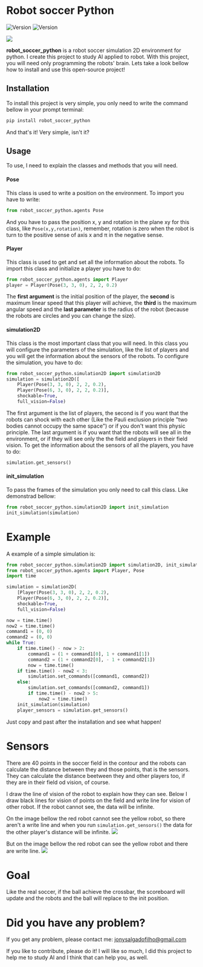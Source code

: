 # Robot soccer Python

![Version](https://img.shields.io/static/v1?label=Version&message=1.0.7&color=7159c1?style=for-the-badge)
![Version](https://img.shields.io/static/v1?label=Dependence&message=pygame&color=red)

![](https://user-images.githubusercontent.com/50979367/125829618-9f371d88-ff18-4107-8a0d-60ede54bb0e6.PNG)

**robot_soccer_python** is a robot soccer simulation 2D environment for python. I create this project to study AI applied to robot. With this project, you will need only programming the robots' brain. Lets take a look bellow how to install and use this open-source project!

## Installation

To install this project is very simple, you only need to write the command bellow in your prompt terminal:

```bash
pip install robot_soccer_python
```

And that's it! Very simple, isn't it?

## Usage

To use, I need to explain the classes and methods that you will need.

#### Pose

This class is used to write a position on the environment. To import you have to write:
```python
from robot_soccer_python.agents Pose
```
And you have to pass the position x, y and rotation in the plane xy for this class, like ```Pose(x,y,rotation)```, remember, rotation is zero when the robot is turn to the positive sense of axis x and π in the negative sense.

#### Player

This class is used to get and set all the information about the robots. To import this class and initialize a player you have to do:
```python
from robot_soccer_python.agents import Player
player = Player(Pose(3, 3, 0), 2, 2, 0.2)
```

The **first argument** is the initial position of the player, the **second** is maximum linear speed that this player will achieve, the **third** is the maximum angular speed and the **last parameter** is the radius of the robot (because the robots are circles and you can change the size).

#### simulation2D

This class is the most important class that you will need. In this class you will configure the parameters of the simulation, like the list of players and you will get the information about the sensors of the robots. To configure the simulation, you have to do:
```python
from robot_soccer_python.simulation2D import simulation2D
simulation = simulation2D([
    Player(Pose(3, 3, 0), 2, 2, 0.2),
    Player(Pose(6, 3, 0), 2, 2, 0.2)],
    shockable=True,
    full_vision=False)
```
The first argument is the list of players, the second is if you want that the robots can shock with each other (Like the Pauli exclusion principle "two bodies cannot occupy the same space") or if you don't want this physic principle. The last argument is if you want that the robots will see all in the environment, or if they will see only the the field and players in their field vision. To get the information about the sensors of all the players, you have to do:
```python
simulation.get_sensors()
```

#### init_simulation

To pass the frames of the simulation you only need to call this class. Like demonstrad bellow:
```python
from robot_soccer_python.simulation2D import init_simulation
init_simulation(simulation)
```

# Example

A example of a simple simulation is:
```python
from robot_soccer_python.simulation2D import simulation2D, init_simulation
from robot_soccer_python.agents import Player, Pose
import time

simulation = simulation2D(
    [Player(Pose(3, 3, 0), 2, 2, 0.2),
    Player(Pose(6, 3, 0), 2, 2, 0.2)],
    shockable=True,
    full_vision=False)

now = time.time()
now2 = time.time()
command1 = (0, 0)
command2 = (0, 0)
while True:
    if time.time() - now > 2:
        command1 = (1 + command1[0], 1 + command1[1])
        command2 = (1 + command2[0], - 1 + command2[1])
        now = time.time()
    if time.time() - now2 < 3:
        simulation.set_commands([command1, command2])
    else:
        simulation.set_commands([command2, command1])
        if time.time() - now2 > 5:
            now2 = time.time()
    init_simulation(simulation)
    player_sensors = simulation.get_sensors()
```

Just copy and past after the installation and see what happen!

# Sensors

There are 40 points in the soccer field in the contour and the robots can calculate the distance between they and those points, that is the sensors. They can calculate the distance beetween they and other players too, if they are in their field od vision, of course.

I draw the line of vision of the robot to explain how they can see. Below I draw black lines for vision of points on the field and write line for vision of other robot. If the robot cannot see, the data will be infinite. 

On the image bellow the red robot cannot see the yellow robot, so there aren't a write line and when you run ```simulation.get_sensors()``` the data for the other player's distance will be infinite.
![](https://user-images.githubusercontent.com/50979367/125828076-6223c7e9-e41a-411b-9f0d-000c18aa7e79.PNG)

But on the image bellow the red robot can see the yellow robot and there are write line.
![](https://user-images.githubusercontent.com/50979367/125828708-9c63c38e-7486-48ab-ad90-ae7c21c122d8.PNG)


# Goal

Like the real soccer, if the ball achieve the crossbar, the scoreboard will update and the robots and the ball will replace to the init position.

# Did you have any problem?

If you get any problem, please contact me:
jonysalgadofilho@gmail.com

If you like to contribute, please do it! I will like so much, I did this project to help me to study AI and I think that can help you, as well.